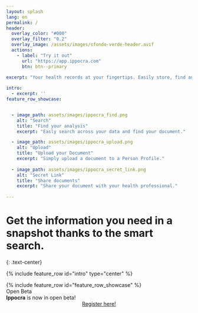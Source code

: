 ```yaml
---
layout: splash
lang: en
permalink: /
header:
  overlay_color: "#000"
  overlay_filter: "0.2"
  overlay_image: /assets/images/sfondo-verde-header.avif
  actions:
    - label: "Try it out"
      url: "https://app.ippocra.com"
      btn: btn--primary
  
excerpt: "Your health records at your fingertips. Easily store, find and share securely your health data. Any time, from anywhere."

intro: 
  - excerpt: ''
feature_row_showcase:


  - image_path: assets/images/ippocra_find.png
    alt: "Search"
    title: "Find your analysis"
    excerpt: "Easly search across your data and find your document."

  - image_path: assets/images/ippocra_upload.png
    alt: "Upload"
    title: "Upload your Document"
    excerpt: "Simply upload a document to a Person Profile."
    
  - image_path: assets/images/ippocra_secret_link.png
    alt: "Secret Link"
    title: "Share documents"
    excerpt: "Share your document with your health professional."
    
---
```

# Get the information you need in a snapshot thanks to the smart search. 
{: .text-center}

{% include feature_row id="intro" type="center" %}


<div id="screenshots">
{% include feature_row id="feature_row_showcase" %}
</div>

<div id="hero-headline">
Open Beta
</div>


<div id="hero-paragraph">
<b>Ippocra</b> is now in open beta!
</div>

<center>
<a id="register-call" href="https://app.ippocra.com/register" class="btn btn--primary">Register here!</a>
</center>



